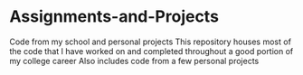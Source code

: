 # Assignments-and-Projects
Code from my school and personal projects
This repository houses most of the code that I have worked on and completed throughout a good portion of my college career 
Also includes code from a few personal projects
